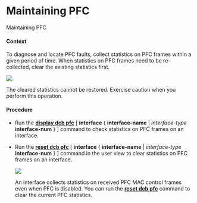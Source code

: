 Maintaining PFC
===============

Maintaining PFC

#### Context

To diagnose and locate PFC faults, collect statistics on PFC frames within a given period of time. When statistics on PFC frames need to be re-collected, clear the existing statistics first.

![](public_sys-resources/notice_3.0-en-us.png) 

The cleared statistics cannot be restored. Exercise caution when you perform this operation.



#### Procedure

* Run the [**display dcb pfc**](cmdqueryname=display+dcb+pfc) [ **interface** { **interface-name** | *interface-type* **interface-num** } ] command to check statistics on PFC frames on an interface.
* Run the [**reset dcb pfc**](cmdqueryname=reset+dcb+pfc) [ **interface** { **interface-name** | *interface-type* **interface-num** } ] command in the user view to clear statistics on PFC frames on an interface.
  
  ![](public_sys-resources/note_3.0-en-us.png) 
  
  An interface collects statistics on received PFC MAC control frames even when PFC is disabled. You can run the [**reset dcb pfc**](cmdqueryname=reset+dcb+pfc) command to clear the current PFC statistics.